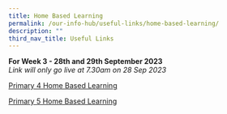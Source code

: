 ```yaml
---
title: Home Based Learning
permalink: /our-info-hub/useful-links/home-based-learning/
description: ""
third_nav_title: Useful Links
---
```

**For Week 3 - 28th and 29th September 2023**<br>
*Link will only go live at 7.30am on 28 Sep 2023*

[Primary 4 Home Based Learning](https://docs.google.com/spreadsheets/d/1SZR_r-4lPKAaSRMH1XAK2CYeJwGrQyuG/edit?usp=sharing&amp;ouid=107631230945873581509&amp;rtpof=true&amp;sd=true)

[Primary 5 Home Based Learning]( https://docs.google.com/spreadsheets/d/1bykeRiD2txd35KnDtT9Paj_u2Fk3_8L4/edit?usp=sharing&amp;ouid=107631230945873581509&amp;rtpof=true&amp;sd=true)

